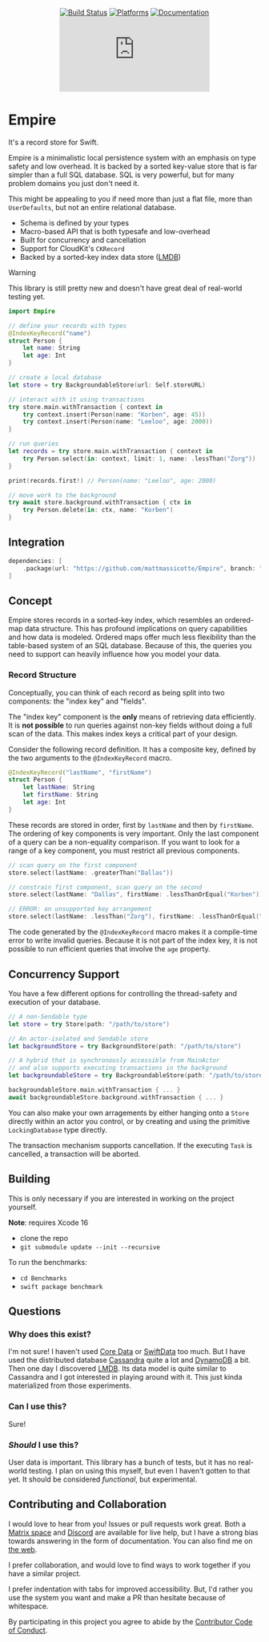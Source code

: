 <div align="center">

[![Build Status][build status badge]][build status]
[![Platforms][platforms badge]][platforms]
[![Documentation][documentation badge]][documentation]
[![Matrix][matrix badge]][matrix]

</div>

# Empire

It's a record store for Swift.

Empire is a minimalistic local persistence system with an emphasis on type safety and low overhead. It is backed by a sorted key-value store that is far simpler than a full SQL database. SQL is very powerful, but for many problem domains you just don't need it.

This might be appealing to you if need more than just a flat file, more than `UserDefaults`, but not an entire relational database.

- Schema is defined by your types
- Macro-based API that is both typesafe and low-overhead
- Built for concurrency and cancellation
- Support for CloudKit's `CKRecord`
- Backed by a sorted-key index data store ([LMDB][LMDB])

> [!WARNING]
> This library is still pretty new and doesn't have great deal of real-world testing yet.

```swift
import Empire

// define your records with types
@IndexKeyRecord("name")
struct Person {
    let name: String
    let age: Int
}

// create a local database
let store = try BackgroundableStore(url: Self.storeURL)

// interact with it using transactions
try store.main.withTransaction { context in
    try context.insert(Person(name: "Korben", age: 45))
    try context.insert(Person(name: "Leeloo", age: 2000))
}

// run queries
let records = try store.main.withTransaction { context in
    try Person.select(in: context, limit: 1, name: .lessThan("Zorg"))
}

print(records.first!) // Person(name: "Leeloo", age: 2000)

// move work to the background
try await store.background.withTransaction { ctx in
    try Person.delete(in: ctx, name: "Korben")
}
```
 
## Integration

```swift
dependencies: [
    .package(url: "https://github.com/mattmassicotte/Empire", branch: "main")
]
```

## Concept

Empire stores records in a sorted-key index, which resembles an ordered-map data structure. This has profound implications on query capabilities and how data is modeled. Ordered maps offer much less flexibility than the table-based system of an SQL database. Because of this, the queries you need to support can heavily influence how you model your data.

### Record Structure

Conceptually, you can think of each record as being split into two components: the "index key" and "fields".

The "index key" component is the **only** means of retrieving data efficiently. It is **not possible** to run queries against non-key fields without doing a full scan of the data. This makes index keys a critical part of your design.

Consider the following record definition. It has a composite key, defined by the two arguments to the `@IndexKeyRecord` macro.

```swift
@IndexKeyRecord("lastName", "firstName")
struct Person {
    let lastName: String
    let firstName: String
    let age: Int
}
```

These records are stored in order, first by `lastName` and then by `firstName`. The ordering of key components is very important. Only the last component of a query can be a non-equality comparison. If you want to look for a range of a key component, you must restrict all previous components.

```swift
// scan query on the first component
store.select(lastName: .greaterThan("Dallas"))

// constrain first component, scan query on the second
store.select(lastName: "Dallas", firstName: .lessThanOrEqual("Korben"))

// ERROR: an unsupported key arrangement
store.select(lastName: .lessThan("Zorg"), firstName: .lessThanOrEqual("Jean-Baptiste"))
```

The code generated by the `@IndexKeyRecord` macro makes it a compile-time error to write invalid queries. Because it is not part of the index key, it is not possible to run efficient queries that involve the `age` property.

## Concurrency Support

You have a few different options for controlling the thread-safety and execution of your database.

```swift
// A non-Sendable type
let store = try Store(path: "/path/to/store")

// An actor-isolated and Sendable store
let backgroundStore = try BackgroundStore(path: "/path/to/store")

// A hybrid that is synchronously accessible from MainActor
// and also supports executing transactions in the background
let backgroundableStore = try BackgroundableStore(path: "/path/to/store")

backgroundableStore.main.withTransaction { ... }
await backgroundableStore.background.withTransaction { ... }
```

You can also make your own arragements by either hanging onto a `Store` directly within an actor you control, or by creating and using the primitive `LockingDatabase` type directly.

The transaction mechanism supports cancellation. If the executing `Task` is cancelled, a transaction will be aborted.

## Building

This is only necessary if you are interested in working on the project yourself.

**Note**: requires Xcode 16

- clone the repo
- `git submodule update --init --recursive`

To run the benchmarks:

- `cd Benchmarks`
- `swift package benchmark`

## Questions

### Why does this exist?

I'm not sure! I haven't used [Core Data](https://developer.apple.com/documentation/coredata) or [SwiftData](https://developer.apple.com/documentation/swiftdata) too much. But I have used the distributed database [Cassandra](https://cassandra.apache.org) quite a lot and [DynamoDB](https://aws.amazon.com/dynamodb/) a bit. Then one day I discovered [LMDB][LMDB]. Its data model is quite similar to Cassandra and I got interested in playing around with it. This just kinda materialized from those experiments.

### Can I use this?

Sure!

### *Should* I use this?

User data is important. This library has a bunch of tests, but it has no real-world testing. I plan on using this myself, but even I haven't gotten to that yet. It should be considered *functional*, but experimental.

## Contributing and Collaboration

I would love to hear from you! Issues or pull requests work great. Both a [Matrix space][matrix] and [Discord][discord] are available for live help, but I have a strong bias towards answering in the form of documentation. You can also find me on [the web](https://www.massicotte.org).

I prefer collaboration, and would love to find ways to work together if you have a similar project.

I prefer indentation with tabs for improved accessibility. But, I'd rather you use the system you want and make a PR than hesitate because of whitespace.

By participating in this project you agree to abide by the [Contributor Code of Conduct](CODE_OF_CONDUCT.md).

[build status]: https://github.com/mattmassicotte/Empire/actions
[build status badge]: https://github.com/mattmassicotte/Empire/workflows/CI/badge.svg
[platforms]: https://swiftpackageindex.com/mattmassicotte/Empire
[platforms badge]: https://img.shields.io/endpoint?url=https%3A%2F%2Fswiftpackageindex.com%2Fapi%2Fpackages%2Fmattmassicotte%2FEmpire%2Fbadge%3Ftype%3Dplatforms
[documentation]: https://swiftpackageindex.com/mattmassicotte/Empire/main/documentation
[documentation badge]: https://img.shields.io/badge/Documentation-DocC-blue
[matrix]: https://matrix.to/#/%23chimehq%3Amatrix.org
[matrix badge]: https://img.shields.io/matrix/chimehq%3Amatrix.org?label=Matrix
[discord]: https://discord.gg/esFpX6sErJ
[LMDB]: https://www.symas.com/lmdb
